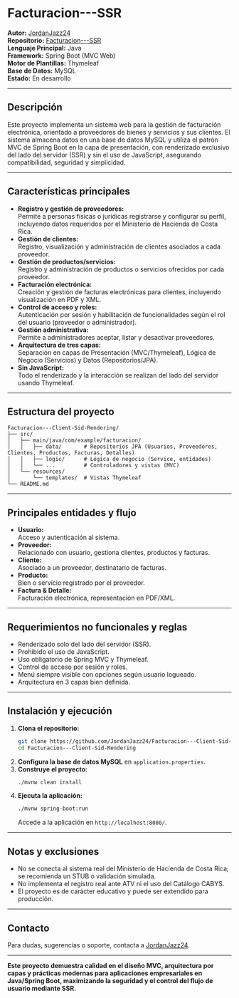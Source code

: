 # Facturacion---SSR

**Autor:** [JordanJazz24](https://github.com/JordanJazz24)  
**Repositorio:** [Facturacion---SSR]((https://github.com/JordanJazz24/Facturacion---SSR))  
**Lenguaje Principal:** Java  
**Framework:** Spring Boot (MVC Web)  
**Motor de Plantillas:** Thymeleaf  
**Base de Datos:** MySQL  
**Estado:** En desarrollo

---

## Descripción

Este proyecto implementa un sistema web para la gestión de facturación electrónica, orientado a proveedores de bienes y servicios y sus clientes. El sistema almacena datos en una base de datos MySQL y utiliza el patrón MVC de Spring Boot en la capa de presentación, con renderizado exclusivo del lado del servidor (SSR) y sin el uso de JavaScript, asegurando compatibilidad, seguridad y simplicidad.

---

## Características principales

- **Registro y gestión de proveedores:**  
  Permite a personas físicas o jurídicas registrarse y configurar su perfil, incluyendo datos requeridos por el Ministerio de Hacienda de Costa Rica.
- **Gestión de clientes:**  
  Registro, visualización y administración de clientes asociados a cada proveedor.
- **Gestión de productos/servicios:**  
  Registro y administración de productos o servicios ofrecidos por cada proveedor.
- **Facturación electrónica:**  
  Creación y gestión de facturas electrónicas para clientes, incluyendo visualización en PDF y XML.
- **Control de acceso y roles:**  
  Autenticación por sesión y habilitación de funcionalidades según el rol del usuario (proveedor o administrador).
- **Gestión administrativa:**  
  Permite a administradores aceptar, listar y desactivar proveedores.
- **Arquitectura de tres capas:**  
  Separación en capas de Presentación (MVC/Thymeleaf), Lógica de Negocio (Servicios) y Datos (Repositorios/JPA).
- **Sin JavaScript:**  
  Todo el renderizado y la interacción se realizan del lado del servidor usando Thymeleaf.

---

## Estructura del proyecto

```
Facturacion---Client-Sid-Rendering/
├── src/
│   ├── main/java/com/example/facturacion/
│   │   ├── data/       # Repositorios JPA (Usuarios, Proveedores, Clientes, Productos, Facturas, Detalles)
│   │   ├── logic/      # Lógica de negocio (Service, entidades)
│   │   └── ...         # Controladores y vistas (MVC)
│   └── resources/
│       └── templates/  # Vistas Thymeleaf
└── README.md
```

---

## Principales entidades y flujo

- **Usuario:**  
  Acceso y autenticación al sistema.
- **Proveedor:**  
  Relacionado con usuario, gestiona clientes, productos y facturas.
- **Cliente:**  
  Asociado a un proveedor, destinatario de facturas.
- **Producto:**  
  Bien o servicio registrado por el proveedor.
- **Factura & Detalle:**  
  Facturación electrónica, representación en PDF/XML.

---

## Requerimientos no funcionales y reglas

- Renderizado solo del lado del servidor (SSR).
- Prohibido el uso de JavaScript.
- Uso obligatorio de Spring MVC y Thymeleaf.
- Control de acceso por sesión y roles.
- Menú siempre visible con opciones según usuario logueado.
- Arquitectura en 3 capas bien definida.

---

## Instalación y ejecución

1. **Clona el repositorio:**
   ```bash
   git clone https://github.com/JordanJazz24/Facturacion---Client-Sid-Rendering.git
   cd Facturacion---Client-Sid-Rendering
   ```
2. **Configura la base de datos MySQL** en `application.properties`.
3. **Construye el proyecto:**
   ```bash
   ./mvnw clean install
   ```
4. **Ejecuta la aplicación:**
   ```bash
   ./mvnw spring-boot:run
   ```
   Accede a la aplicación en `http://localhost:8080/`.

---

## Notas y exclusiones

- No se conecta al sistema real del Ministerio de Hacienda de Costa Rica; se recomienda un STUB o validación simulada.
- No implementa el registro real ante ATV ni el uso del Catálogo CABYS.
- El proyecto es de carácter educativo y puede ser extendido para producción.

---

## Contacto

Para dudas, sugerencias o soporte, contacta a [JordanJazz24](https://github.com/JordanJazz24).

---

**Este proyecto demuestra calidad en el diseño MVC, arquitectura por capas y prácticas modernas para aplicaciones empresariales en Java/Spring Boot, maximizando la seguridad y el control del flujo de usuario mediante SSR.**
